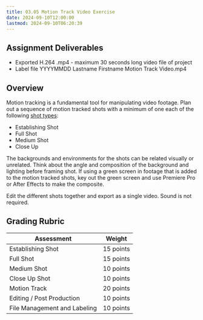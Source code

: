 ```yaml
---
title: 03.05 Motion Track Video Exercise
date: 2024-09-10T12:00:00
lastmod: 2024-09-10T06:20:39
---
```


## Assignment Deliverables

- Exported H.264 .mp4 - maximum 30 seconds long video file of project
- Label file YYYYMMDD Lastname Firstname Motion Track Video.mp4

## Overview

Motion tracking is a fundamental tool for manipulating video footage. Plan out a sequence of motion tracked shots with a minimum of one each of the following [shot types](../../../../video/shot-types.md):

- Establishing Shot
- Full Shot
- Medium Shot
- Close Up

The backgrounds and environments for the shots can be related visually or unrelated. Think about the angle and composition of the background and lighting before framing shot. If using a green screen in footage that is added to the motion tracked shots, key out the green screen and use Premiere Pro or After Effects to make the composite.

Edit the different shots together and export as a single video. Sound is not required.

## Grading Rubric

<div class="responsive-table-markdown">

| Assessment                   | Weight    |
| ---------------------------- | --------- |
| Establishing Shot            | 15 points |
| Full Shot                    | 15 points |
| Medium Shot                  | 10 points |
| Close Up Shot                | 10 points |
| Motion Track                 | 20 points |
| Editing / Post Production    | 10 points |
| File Management and Labeling | 10 points |

</div>
